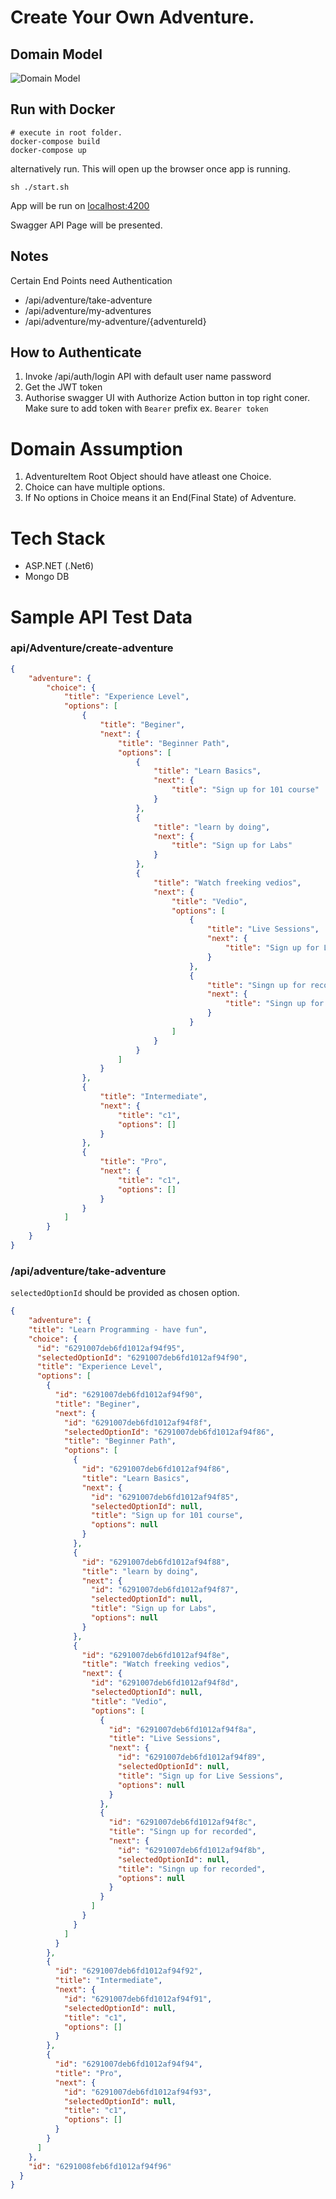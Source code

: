 # Create Your Own Adventure. 

## Domain Model 
![Domain Model](Adventure_Model.png "Domain Model")

## Run with Docker

```shell
# execute in root folder.
docker-compose build
docker-compose up
```
alternatively run. This will open up the browser once app is running.
```shell
sh ./start.sh
```

App will be run on [localhost:4200](https://localhost:4200)

Swagger API Page will be presented. 

## Notes
Certain End Points need Authentication 

- /api/adventure/take-adventure
- /api/adventure/my-adventures
- /api/adventure/my-adventure/{adventureId}

## How to Authenticate 

1. Invoke /api/auth/login API with default user name password 
2. Get the JWT token
3. Authorise swagger UI with Authorize Action button in top right coner. Make sure to add token with ``Bearer`` prefix
    ex. 
    ```Bearer token```

# Domain Assumption 
1. AdventureItem Root Object should have atleast one Choice. 
2. Choice can have multiple options. 
3. If No options in Choice means it an End(Final State) of Adventure. 

# Tech Stack 
- ASP.NET (.Net6)
- Mongo DB

# Sample API Test Data

### api/Adventure/create-adventure
```json
{
    "adventure": {
        "choice": {
            "title": "Experience Level",
            "options": [
                {
                    "title": "Beginer",
                    "next": {
                        "title": "Beginner Path",
                        "options": [
                            {
                                "title": "Learn Basics",
                                "next": {
                                    "title": "Sign up for 101 course"
                                }
                            },
                            {
                                "title": "learn by doing",
                                "next": {
                                    "title": "Sign up for Labs"
                                }
                            },
                            {
                                "title": "Watch freeking vedios",
                                "next": {
                                    "title": "Vedio",
                                    "options": [
                                        {
                                            "title": "Live Sessions",
                                            "next": {
                                                "title": "Sign up for Live Sessions"
                                            }
                                        },
                                        {
                                            "title": "Singn up for recorded",
                                            "next": {
                                                "title": "Singn up for recorded"
                                            }
                                        }
                                    ]
                                }
                            }
                        ]
                    }
                },
                {
                    "title": "Intermediate",
                    "next": {
                        "title": "c1",
                        "options": []
                    }
                },
                {
                    "title": "Pro",
                    "next": {
                        "title": "c1",
                        "options": []
                    }
                }
            ]
        }
    }
}
```

### /api/adventure/take-adventure 
``selectedOptionId`` should be provided as chosen option.
```json
{
    "adventure": {
    "title": "Learn Programming - have fun",
    "choice": {
      "id": "6291007deb6fd1012af94f95",
      "selectedOptionId": "6291007deb6fd1012af94f90",
      "title": "Experience Level",
      "options": [
        {
          "id": "6291007deb6fd1012af94f90",
          "title": "Beginer",
          "next": {
            "id": "6291007deb6fd1012af94f8f",
            "selectedOptionId": "6291007deb6fd1012af94f86",
            "title": "Beginner Path",
            "options": [
              {
                "id": "6291007deb6fd1012af94f86",
                "title": "Learn Basics",
                "next": {
                  "id": "6291007deb6fd1012af94f85",
                  "selectedOptionId": null,
                  "title": "Sign up for 101 course",
                  "options": null
                }
              },
              {
                "id": "6291007deb6fd1012af94f88",
                "title": "learn by doing",
                "next": {
                  "id": "6291007deb6fd1012af94f87",
                  "selectedOptionId": null,
                  "title": "Sign up for Labs",
                  "options": null
                }
              },
              {
                "id": "6291007deb6fd1012af94f8e",
                "title": "Watch freeking vedios",
                "next": {
                  "id": "6291007deb6fd1012af94f8d",
                  "selectedOptionId": null,
                  "title": "Vedio",
                  "options": [
                    {
                      "id": "6291007deb6fd1012af94f8a",
                      "title": "Live Sessions",
                      "next": {
                        "id": "6291007deb6fd1012af94f89",
                        "selectedOptionId": null,
                        "title": "Sign up for Live Sessions",
                        "options": null
                      }
                    },
                    {
                      "id": "6291007deb6fd1012af94f8c",
                      "title": "Singn up for recorded",
                      "next": {
                        "id": "6291007deb6fd1012af94f8b",
                        "selectedOptionId": null,
                        "title": "Singn up for recorded",
                        "options": null
                      }
                    }
                  ]
                }
              }
            ]
          }
        },
        {
          "id": "6291007deb6fd1012af94f92",
          "title": "Intermediate",
          "next": {
            "id": "6291007deb6fd1012af94f91",
            "selectedOptionId": null,
            "title": "c1",
            "options": []
          }
        },
        {
          "id": "6291007deb6fd1012af94f94",
          "title": "Pro",
          "next": {
            "id": "6291007deb6fd1012af94f93",
            "selectedOptionId": null,
            "title": "c1",
            "options": []
          }
        }
      ]
    },
    "id": "6291008feb6fd1012af94f96"
  }
}
```
